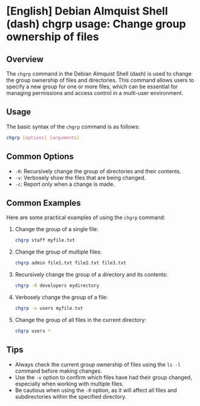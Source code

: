 # [English] Debian Almquist Shell (dash) chgrp usage: Change group ownership of files

## Overview
The `chgrp` command in the Debian Almquist Shell (dash) is used to change the group ownership of files and directories. This command allows users to specify a new group for one or more files, which can be essential for managing permissions and access control in a multi-user environment.

## Usage
The basic syntax of the `chgrp` command is as follows:

```bash
chgrp [options] [arguments]
```

## Common Options
- `-R`: Recursively change the group of directories and their contents.
- `-v`: Verbosely show the files that are being changed.
- `-c`: Report only when a change is made.

## Common Examples
Here are some practical examples of using the `chgrp` command:

1. Change the group of a single file:
   ```bash
   chgrp staff myfile.txt
   ```

2. Change the group of multiple files:
   ```bash
   chgrp admin file1.txt file2.txt file3.txt
   ```

3. Recursively change the group of a directory and its contents:
   ```bash
   chgrp -R developers mydirectory
   ```

4. Verbosely change the group of a file:
   ```bash
   chgrp -v users myfile.txt
   ```

5. Change the group of all files in the current directory:
   ```bash
   chgrp users *
   ```

## Tips
- Always check the current group ownership of files using the `ls -l` command before making changes.
- Use the `-v` option to confirm which files have had their group changed, especially when working with multiple files.
- Be cautious when using the `-R` option, as it will affect all files and subdirectories within the specified directory.